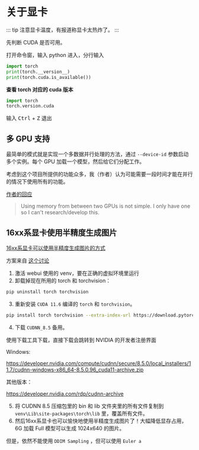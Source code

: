 # 关于显卡

::: tip
注意显卡温度，有报道称显卡太热炸了。
:::

先判断 CUDA 是否可用。

打开命令窗，输入 python 进入，分行输入

```python
import torch
print(torch.__version__)
print(torch.cuda.is_available())
```

**查看 torch 对应的 cuda 版本**

```python
import torch
torch.version.cuda
```

输入 <kbd>Ctrl</kbd> + <kbd>Z</kbd> 退出


## 多 GPU 支持

最简单的模式就是实现一个多数据并行处理的方法，通过 `--device-id` 参数启动多个实例。每个 GPU 加载一个模型，然后给它们分配工作。

考虑到这个项目所提供的功能众多，我（作者）认为可能需要一段时间才能在并行的情况下使用所有的功能。

[作者的回应](https://github.com/AUTOMATIC1111/stable-diffusion-webui/issues/156#issuecomment-1241218733)

> Using memory from between two GPUs is not simple. I only have one so I can't research/develop this.

## 16xx系显卡使用半精度生成图片

[16xx系显卡可以使用半精度生成图片的方式](https://t.me/StableDiffusion_CN/50749)

方案来自 [这个讨论](https://github.com/AUTOMATIC1111/stable-diffusion-webui/issues/28#issuecomment-1241448049)

1. 激活 webui 使用的 venv，要在正确的虚拟环境里运行
2. 卸载掉现在所用的 torch 和 torchvision：

```bash
pip uninstall torch torchvision
```

3. 重新安装 `CUDA 11.6` 编译的 `torch` 和 `torchvision`。

```bash
pip install torch torchvision --extra-index-url https://download.pytorch.org/whl/cu116
```

4. 下载 `CUDNN_8.5` 备用。

使用下载工具下载，直接下载会跳转到 NVIDIA 的开发者注册界面

Windows: 

<https://developer.nvidia.com/compute/cudnn/secure/8.5.0/local_installers/11.7/cudnn-windows-x86_64-8.5.0.96_cuda11-archive.zip>

其他版本：

<https://developer.nvidia.com/rdp/cudnn-archive>

5. 将 CUDNN 8.5 压缩包里的 bin 和 lib 文件夹里的所有文件复制到 `venv\Lib\site-packages\torch\lib` 里，覆盖所有文件。
6. 然后16xx系显卡也可以愉快地使用半精度生成图片了！大幅降低显存占用，6G 加载 Full 模型可以生成 1024x640 的图片。

但是，依然不能使用 `DDIM Sampling` ，但可以使用 `Euler a`
